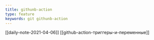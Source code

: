 ```yaml
---
title: githunb-action
type: feature
keywords: git githunb-action
---
```


[[daily-note-2021-04-06]]
[[github-action-триггеры-и-переменные]]
